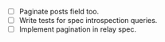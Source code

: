* [ ] Paginate posts field too.
* [ ] Write tests for spec introspection queries.
* [ ] Implement pagination in relay spec.
